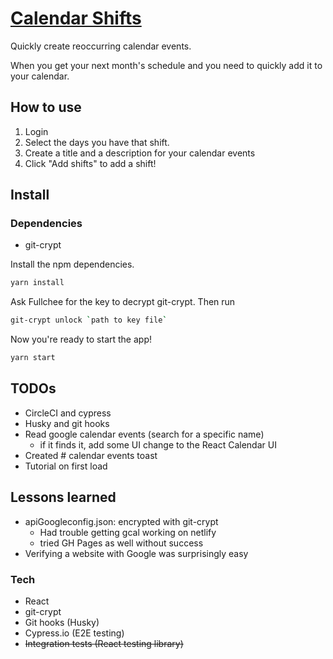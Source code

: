 # [Calendar Shifts](https://calendar-shifts.netlify.com/)

Quickly create reoccurring calendar events.

When you get your next month's schedule and you need to quickly add it to your calendar.

## How to use

1. Login
2. Select the days you have that shift.
3. Create a title and a description for your calendar events
4. Click "Add shifts" to add a shift!

## Install

### Dependencies

- git-crypt

Install the npm dependencies.

```bash
yarn install
```

Ask Fullchee for the key to decrypt git-crypt. Then run

```bash
git-crypt unlock `path to key file`
```

Now you're ready to start the app!

```bash
yarn start
```

## TODOs

- CircleCI and cypress
- Husky and git hooks
- Read google calendar events (search for a specific name)
  - if it finds it, add some UI change to the React Calendar UI
- Created # calendar events toast
- Tutorial on first load

## Lessons learned

- apiGoogleconfig.json: encrypted with git-crypt
  - Had trouble getting gcal working on netlify
  - tried GH Pages as well without success
- Verifying a website with Google was surprisingly easy

### Tech

- React
- git-crypt
- Git hooks (Husky)
- Cypress.io (E2E testing)
- ~~Integration tests (React testing library)~~
